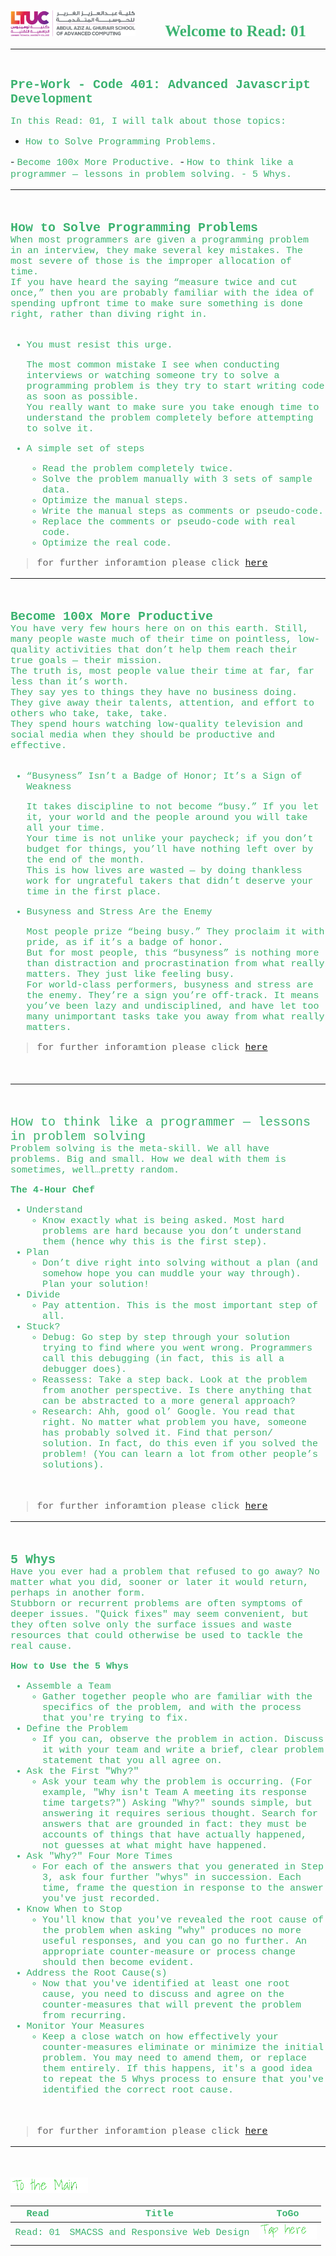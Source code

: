 <img src="../assets/logo.png"
 title="LTUC-Abdul Aziz Al Ghurair School of Advanced Computing" width="200" />  &nbsp;&nbsp;&nbsp;&nbsp;&nbsp;&nbsp;&nbsp;&nbsp;&nbsp;&nbsp; <span style="font-family:Papyrus; font-size:25px;color:rgb(60, 179, 113)">**Welcome to Read: 01**</span>

---
<br>

<span style="font-family:Courier New; font-size:20px;color:rgb(60, 179, 113)"> **Pre-Work - Code 401: Advanced Javascript Development** </span>

<span style="font-family:Courier New; font-size:15px;color:rgb(60, 179, 113)">In this Read: 01, I will talk about those topics:
</span>

- <span style="font-family:Courier New; font-size:15px;color:rgb(60, 179, 113)">How to Solve Programming Problems.
</span>
- <span style="font-family:Courier New; font-size:15px;color:rgb(60, 179, 113)"> Become 100x More Productive.
</span>
- <span style="font-family:Courier New; font-size:15px;color:rgb(60, 179, 113)"> How to think like a programmer — lessons in problem solving.
- <span style="font-family:Courier New; font-size:15px;color:rgb(60, 179, 113)"> 5 Whys.
</span>
<br>

---
<br>

<span style="font-family:Courier New; font-size:20px;color:rgb(60, 179, 113)">**How to Solve Programming Problems** </span>
<span style="font-family:Courier New; font-size:15px;color:rgb(60, 179, 113)"><br>
 When most programmers are given a programming problem in an interview, they make several key mistakes.  The most severe of those is the improper allocation of time. <br>
If you have heard the saying “measure twice and cut once,” then you are probably familiar with the idea of spending upfront time to make sure something is done right, rather than diving right in. <br><br>
</span>

- <span style="font-family:Courier New; font-size:15px;color:rgb(60, 179, 113)">You must resist this urge.</span><br>

    <span style="font-family:Courier New; font-size:15px;color:rgb(60, 179, 113)">The most common mistake I see when conducting interviews or watching someone try to solve a programming problem is they try to start writing code as soon as possible. <br>
    You really want to make sure you take enough time to understand the problem completely before attempting to solve it.
    </span>

- <span style="font-family:Courier New; font-size:15px;color:rgb(60, 179, 113)">A simple set of steps</span><br>

  - <span style="font-family:Courier New; font-size:15px;color:rgb(60, 179, 113)">Read the problem completely twice.</span>
  - <span style="font-family:Courier New; font-size:15px;color:rgb(60, 179, 113)">Solve the problem manually with 3 sets of sample data.</span>
  - <span style="font-family:Courier New; font-size:15px;color:rgb(60, 179, 113)">Optimize the manual steps.</span>
  - <span style="font-family:Courier New; font-size:15px;color:rgb(60, 179, 113)">Write the manual steps as comments or pseudo-code.</span>
  - <span style="font-family:Courier New; font-size:15px;color:rgb(60, 179, 113)">Replace the comments or pseudo-code with real code.</span>
  - <span style="font-family:Courier New; font-size:15px;color:rgb(60, 179, 113)">Optimize the real code.</span>

> for further inforamtion please click [here](https://simpleprogrammer.com/solving-problems-breaking-it-down/)

---

<br>

<span style="font-family:Courier New; font-size:20px;color:rgb(60, 179, 113)">**Become 100x More Productive** </span>
<span style="font-family:Courier New; font-size:15px;color:rgb(60, 179, 113)"><br>
 You have very few hours here on on this earth.
Still, many people waste much of their time on pointless, low-quality activities that don’t help them reach their true goals — their mission. <br> The truth is, most people value their time at far, far less than it’s worth. <br> They say yes to things they have no business doing. They give away their talents, attention, and effort to others who take, take, take.<br> They spend hours watching low-quality television and social media when they should be productive and effective. <br><br>
</span>

- <span style="font-family:Courier New; font-size:15px;color:rgb(60, 179, 113)">“Busyness” Isn’t a Badge of Honor; It’s a Sign of Weakness</span><br>

    <span style="font-family:Courier New; font-size:15px;color:rgb(60, 179, 113)">It takes discipline to not become “busy.” If you let it, your world and the people around you will take all your time. <br>
    Your time is not unlike your paycheck; if you don’t budget for things, you’ll have nothing left over by the end of the month. <br>
    This is how lives are wasted — by doing thankless work for ungrateful takers that didn’t deserve your time in the first place.
    </span>

- <span style="font-family:Courier New; font-size:15px;color:rgb(60, 179, 113)">Busyness and Stress Are the Enemy</span><br>

    <span style="font-family:Courier New; font-size:15px;color:rgb(60, 179, 113)">Most people prize “being busy.” They proclaim it with pride, as if it’s a badge of honor. <br> But for most people, this “busyness” is nothing more than distraction and procrastination from what really matters. They just like feeling busy. <br> For world-class performers, busyness and stress are the enemy. They’re a sign you’re off-track. It means you’ve been lazy and undisciplined, and have let too many unimportant tasks take you away from what really matters.
    </span>

> for further inforamtion please click [here](https://medium.com/swlh/pretend-your-time-is-worth-1-000-hour-and-youll-become-100x-more-productive-f04628bb3e6d)

<br>

---
<br>

<span style="font-family:Courier New; font-size:20px;color:rgb(60, 179, 113)">How to think like a programmer — lessons in problem solving </span>
<span style="font-family:Courier New; font-size:15px;color:rgb(60, 179, 113)"><br>
 Problem solving is the meta-skill. We all have problems. Big and small. How we deal with them is sometimes, well…pretty random.</span>

<span style="font-family:Courier New; font-size:15px;color:rgb(60, 179, 113)">**The 4-Hour Chef**</span><br>

- <span style="font-family:Courier New; font-size:15px;color:rgb(60, 179, 113)">Understand</span>
    - <span style="font-family:Courier New; font-size:15px;color:rgb(60, 179, 113)">Know exactly what is being asked. Most hard problems are hard because you don’t understand them (hence why this is the first step). </span>
- <span style="font-family:Courier New; font-size:15px;color:rgb(60, 179, 113)">Plan</span>
    - <span style="font-family:Courier New; font-size:15px;color:rgb(60, 179, 113)">Don’t dive right into solving without a plan (and somehow hope you can muddle your way through). Plan your solution!</span>
- <span style="font-family:Courier New; font-size:15px;color:rgb(60, 179, 113)">Divide</span>
    - <span style="font-family:Courier New; font-size:15px;color:rgb(60, 179, 113)">Pay attention. This is the most important step of all.</span>
- <span style="font-family:Courier New; font-size:15px;color:rgb(60, 179, 113)">Stuck?</span>
    - <span style="font-family:Courier New; font-size:15px;color:rgb(60, 179, 113)">Debug: Go step by step through your solution trying to find where you went wrong. Programmers call this debugging (in fact, this is all a debugger does).</span>
    - <span style="font-family:Courier New; font-size:15px;color:rgb(60, 179, 113)">Reassess: Take a step back. Look at the problem from another perspective. Is there anything that can be abstracted to a more general approach?</span>
    - <span style="font-family:Courier New; font-size:15px;color:rgb(60, 179, 113)">Research: Ahh, good ol’ Google. You read that right. No matter what problem you have, someone has probably solved it. Find that person/ solution. In fact, do this even if you solved the problem! (You can learn a lot from other people’s solutions).</span>
<br>

> for further inforamtion please click [here](https://www.freecodecamp.org/news/how-to-think-like-a-programmer-lessons-in-problem-solving-d1d8bf1de7d2/)


---
<br>

<span style="font-family:Courier New; font-size:20px;color:rgb(60, 179, 113)">**5 Whys** </span>
<span style="font-family:Courier New; font-size:15px;color:rgb(60, 179, 113)"><br>
 Have you ever had a problem that refused to go away? No matter what you did, sooner or later it would return, perhaps in another form. <br> Stubborn or recurrent problems are often symptoms of deeper issues. "Quick fixes" may seem convenient, but they often solve only the surface issues and waste resources that could otherwise be used to tackle the real cause.

<span style="font-family:Courier New; font-size:15px;color:rgb(60, 179, 113)">**How to Use the 5 Whys**</span><br>

- <span style="font-family:Courier New; font-size:15px;color:rgb(60, 179, 113)">Assemble a Team</span>
    - <span style="font-family:Courier New; font-size:15px;color:rgb(60, 179, 113)">Gather together people who are familiar with the specifics of the problem, and with the process that you're trying to fix. </span>
- <span style="font-family:Courier New; font-size:15px;color:rgb(60, 179, 113)">Define the Problem</span>
    - <span style="font-family:Courier New; font-size:15px;color:rgb(60, 179, 113)">If you can, observe the problem in action. Discuss it with your team and write a brief, clear problem statement that you all agree on.</span>
- <span style="font-family:Courier New; font-size:15px;color:rgb(60, 179, 113)">Ask the First "Why?"</span>
    - <span style="font-family:Courier New; font-size:15px;color:rgb(60, 179, 113)">Ask your team why the problem is occurring. (For example, "Why isn't Team A meeting its response time targets?") Asking "Why?" sounds simple, but answering it requires serious thought. Search for answers that are grounded in fact: they must be accounts of things that have actually happened, not guesses at what might have happened.</span>
- <span style="font-family:Courier New; font-size:15px;color:rgb(60, 179, 113)">Ask "Why?" Four More Times</span>
    - <span style="font-family:Courier New; font-size:15px;color:rgb(60, 179, 113)">For each of the answers that you generated in Step 3, ask four further "whys" in succession. Each time, frame the question in response to the answer you've just recorded.</span>
- <span style="font-family:Courier New; font-size:15px;color:rgb(60, 179, 113)">Know When to Stop</span>
    - <span style="font-family:Courier New; font-size:15px;color:rgb(60, 179, 113)">You'll know that you've revealed the root cause of the problem when asking "why" produces no more useful responses, and you can go no further. An appropriate counter-measure or process change should then become evident.</span>
- <span style="font-family:Courier New; font-size:15px;color:rgb(60, 179, 113)"> Address the Root Cause(s)</span>
    - <span style="font-family:Courier New; font-size:15px;color:rgb(60, 179, 113)">Now that you've identified at least one root cause, you need to discuss and agree on the counter-measures that will prevent the problem from recurring.</span>
- <span style="font-family:Courier New; font-size:15px;color:rgb(60, 179, 113)">Monitor Your Measures</span>
    - <span style="font-family:Courier New; font-size:15px;color:rgb(60, 179, 113)">Keep a close watch on how effectively your counter-measures eliminate or minimize the initial problem. You may need to amend them, or replace them entirely. If this happens, it's a good idea to repeat the 5 Whys process to ensure that you've identified the correct root cause.</span>

<br>

> for further inforamtion please click [here](https://www.mindtools.com/pages/article/newTMC_5W.htm)

---
<br>

[<img src="assets/main.gif">](README)
<br>

| <span style="font-family:Courier New; font-size:15px;color:rgb(60, 179, 113)"> **Read** </span> |  <span style="font-family:Courier New; font-size:15px;color:rgb(60, 179, 113)"> **Title** </span>  |   <span style="font-family:Courier New; font-size:15px;color:rgb(60, 179, 113)"> **ToGo** </span>  |
| ----------- | ----------- | ----------- |
| <span style="font-family:Courier New; font-size:15px;color:rgb(60, 179, 113)"> Read: 01 </span>      | <span style="font-family:Courier New; font-size:15px;color:rgb(60, 179, 113)"> SMACSS and Responsive Web Design </span>       |[<img src="assets/taphere.gif">](class-01)|
